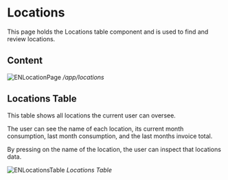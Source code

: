 # Locations

<div style="display: none;">
  \page user-shared-locations Locations
</div>

This page holds the Locations table component and is used to find and review
locations.

## Content

![ENLocationPage](../../../assets/ENLocationPage.png) _/app/locations_

## Locations Table

This table shows all locations the current user can oversee.

The user can see the name of each location, its current month consumption, last
month consumption, and the last months invoice total.

By pressing on the name of the location, the user can inspect that locations
data.

![ENLocationsTable](../../../assets/ENLocationsTable.png) _Locations Table_
